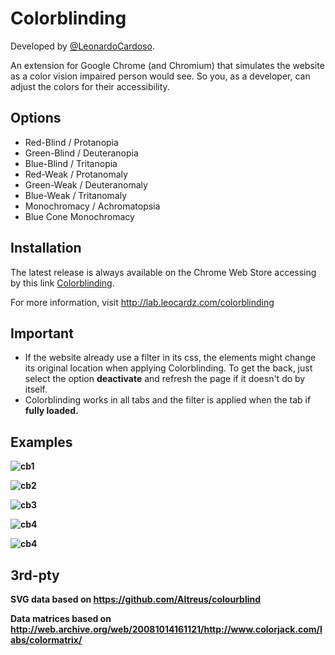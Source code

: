 Colorblinding
==========

Developed by <a href='https://github.com/LeonardoCardoso' target='_blank'>@LeonardoCardoso</a>. 

An extension for Google Chrome (and Chromium) that simulates the website as a color vision impaired person would see. 
So you, as a developer, can adjust the colors for their accessibility.


Options
-------

<ul>
<li> Red-Blind / Protanopia </li>

<li> Green-Blind / Deuteranopia </li>

<li> Blue-Blind / Tritanopia </li>

<li> Red-Weak / Protanomaly </li>

<li> Green-Weak / Deuteranomaly </li>

<li> Blue-Weak / Tritanomaly </li>

<li> Monochromacy / Achromatopsia </li>

<li> Blue Cone Monochromacy </li>
</ul>


Installation
------------

The latest release is always available on the Chrome Web Store  accessing by this link <a href="https://chrome.google.com/webstore/detail/colorblinding/dgbgleaofjainknadoffbjkclicbbgaa">Colorblinding</a>.

For more information, visit http://lab.leocardz.com/colorblinding


Important
------------

- If the website already use a filter in its css, the elements might change its original location when applying Colorblinding. To get the back, just select the option <b>deactivate</b> and refresh the page if it doesn't do by itself.
- Colorblinding works in all tabs and the filter is applied when the tab if <b>fully loaded<b>.

Examples
------------

![cb1](https://dl.dropboxusercontent.com/s/gqaacmhciesqi2q/cb1.png)

![cb2](https://dl.dropboxusercontent.com/s/8bpvjgr4k3sb2qx/cb2.png)

![cb3](https://dl.dropboxusercontent.com/s/zccxmdtwvva9w0c/cb3.png)

![cb4](https://dl.dropboxusercontent.com/s/zugjfu44wixm117/cb4.png)

![cb4](https://dl.dropboxusercontent.com/s/0eezg080kaochkh/cb5.png)



3rd-pty
------------

SVG data based on https://github.com/Altreus/colourblind

Data matrices based on http://web.archive.org/web/20081014161121/http://www.colorjack.com/labs/colormatrix/